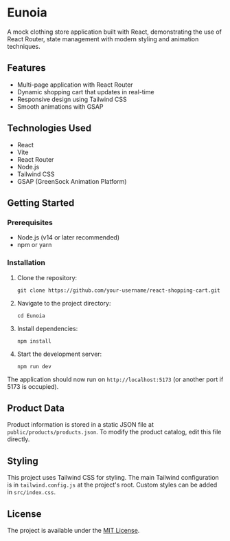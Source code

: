 # Eunoia

A mock clothing store application built with React, demonstrating the use of React Router, state management with modern styling and animation techniques.

## Features

- Multi-page application with React Router
- Dynamic shopping cart that updates in real-time
- Responsive design using Tailwind CSS
- Smooth animations with GSAP

## Technologies Used

- React
- Vite
- React Router
- Node.js
- Tailwind CSS
- GSAP (GreenSock Animation Platform)

## Getting Started

### Prerequisites

- Node.js (v14 or later recommended)
- npm or yarn

### Installation

1. Clone the repository:
   ```
   git clone https://github.com/your-username/react-shopping-cart.git
   ```

2. Navigate to the project directory:
   ```
   cd Eunoia
   ```

3. Install dependencies:
   ```
   npm install
   ```

4. Start the development server:
   ```
   npm run dev
   ```

The application should now run on `http://localhost:5173` (or another port if 5173 is occupied).


## Product Data

Product information is stored in a static JSON file at `public/products/products.json`. To modify the product catalog, edit this file directly.

## Styling

This project uses Tailwind CSS for styling. The main Tailwind configuration is in `tailwind.config.js` at the project's root. Custom styles can be added in `src/index.css`.

## License

The project is available under the [MIT License](LICENSE).
